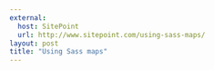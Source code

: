 ```yaml
---
external: 
  host: SitePoint
  url: http://www.sitepoint.com/using-sass-maps/
layout: post
title: "Using Sass maps"
---
```

